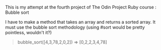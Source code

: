 This is my attempt at the fourth project of The Odin Project Ruby course : Bubble sort

I have to make a method that takes an array and returns a sorted array. It must use the bubble sort methodology (using #sort would be pretty pointless, wouldn't it?)

> bubble_sort([4,3,78,2,0,2])
=> [0,2,2,3,4,78]
